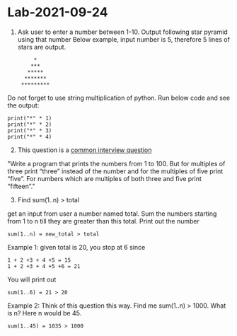 # Lab-2021-09-24

1. Ask user to enter a number between 1-10.
Output following star pyramid using that number
Below example, input number is 5, therefore 5 lines of stars are output.

		    *
		   ***
		  *****
		 *******
		*********

Do not forget to use string multiplication of python. 
Run below code and see the output:

	print("*" * 1)
	print("*" * 2)
	print("*" * 3)
	print("*" * 4)



2. This question is a [common interview question](http://wiki.c2.com/?FizzBuzzTest)

"Write a program that prints the numbers from 1 to 100. But for multiples of three print “three” instead of the number and for the multiples of five print “five”. For numbers which are multiples of both three and five print “fifteen”."

3. Find sum(1..n) > total

get an input from user a number named total.
Sum the numbers starting from 1 to n till they are greater than this total.
Print out the number 

	sum(1..n) = new_total > total

Example 1:  given total is 20, you stop at 6 since

	1 + 2 +3 + 4 +5 = 15 
	1 + 2 +3 + 4 +5 +6 = 21

You will print out 

	sum(1..6) = 21 > 20


Example 2: 
Think of this question this way. 
Find me sum(1..n) > 1000. 
What is n? 
Here n would be 45.

	sum(1..45) = 1035 > 1000
